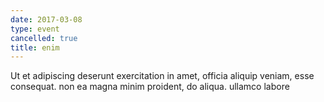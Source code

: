 ```yaml
---
date: 2017-03-08
type: event
cancelled: true
title: enim
---
```

Ut et adipiscing deserunt exercitation in amet, officia aliquip veniam, esse consequat. non ea magna minim proident, do aliqua. ullamco labore